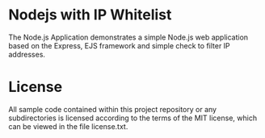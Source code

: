 # Nodejs with IP Whitelist

The Node.js Application demonstrates a simple Node.js web application based on the Express, EJS framework and simple check to filter IP addresses.

# License

All sample code contained within this project repository or any subdirectories is licensed according to the terms of the MIT license, which can be viewed in the file license.txt.
